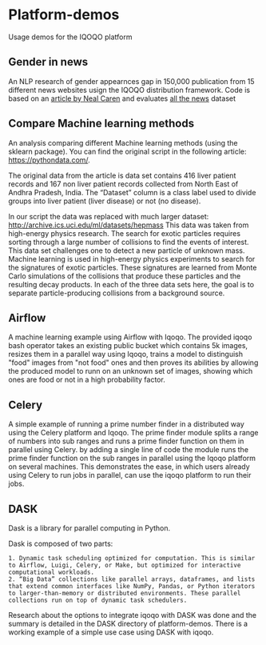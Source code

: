 # Platform-demos

Usage demos for the IQOQO platform

## Gender in news

An NLP research of gender appearnces gap in 150,000 publication from 15 different news websites usign the IQOQO distribution framework.
Code is based on an [article by Neal Caren](http://nbviewer.jupyter.org/gist/nealcaren/5105037) and evaluates [all the news](https://www.kaggle.com/snapcrack/all-the-news) dataset

## Compare Machine learning methods

An analysis comparing different Machine learning methods (using the sklearn package).
You can find the original script in the following article: https://pythondata.com/.

The original data from the article is data set contains 416 liver patient records and 167 non liver patient records collected from North East of Andhra Pradesh, India. The “Dataset” column is a class label used to divide groups into liver patient (liver disease) or not (no disease).

In our script the data was replaced with much larger dataset:
http://archive.ics.uci.edu/ml/datasets/hepmass
This data was taken from high-energy physics research.
The search for exotic particles requires sorting through a large number of collisions to find the events of interest. This data set challenges one to detect a new particle of unknown mass.
Machine learning is used in high-energy physics experiments to search for the signatures of exotic particles. These signatures are learned from Monte Carlo simulations of the collisions that produce these particles and the resulting decay products. In each of the three data sets here, the goal is to separate particle-producing collisions from a background source.

## Airflow
A machine learning example using Airflow with Iqoqo. The provided iqoqo bash operator takes an existing public bucket
which contains 5k images, resizes them in a parallel way using Iqoqo, trains a model to distinguish "food" images from
"not food" ones and then proves its abilities by allowing the produced model to runn on an unknown set of images, 
showing which ones are food or not in a high probability factor.

## Celery
A simple example of running a prime number finder in a distributed way using the Celery platform and Iqoqo. The prime finder module splits a range of numbers into sub ranges and runs a prime finder function on them in parallel using Celery. by adding a single line of code the module runs the prime finder function on the sub ranges in parallel using the Iqoqo platform on several machines. This demonstrates the ease, in which users already using Celery to run jobs in parallel, can use the iqoqo platform to run their jobs. 

## DASK

Dask is a library for parallel computing in Python.

Dask is composed of two parts:

    1. Dynamic task scheduling optimized for computation. This is similar to Airflow, Luigi, Celery, or Make, but optimized for interactive computational workloads.
    2. “Big Data” collections like parallel arrays, dataframes, and lists that extend common interfaces like NumPy, Pandas, or Python iterators to larger-than-memory or distributed environments. These parallel collections run on top of dynamic task schedulers.

Research about the options to integrate iqoqo with DASK was done and the summary is detailed in the DASK directory of platform-demos.
There is a working example of a simple use case using DASK with iqoqo.
